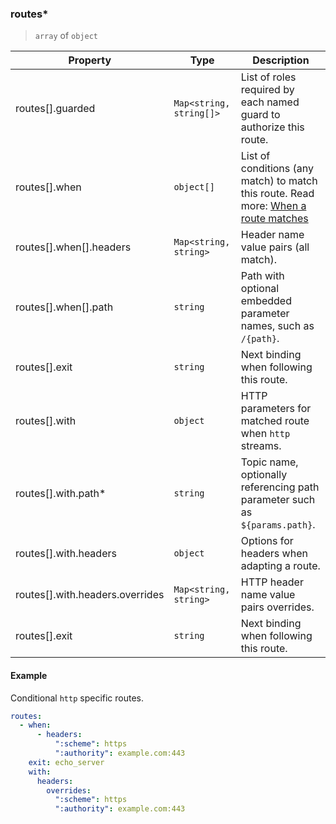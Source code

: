 ### routes\*

> `array` of `object`

| Property             | Type                      | Description                                                                                                                                                                                                      |
| -------------------- | ------------------------- | ---------------------------------------------------------------------------------------------------------------------------------------------------------------------------------------------------------------- |
| routes[].guarded     | `Map<string, string[]>` | List of roles required by each named guard to authorize this route.                                                                                                                                              |
| routes[].when        | `object[]`       | List of conditions (any match) to match this route. Read more: [When a route matches](../../../protocol.md#when-a-route-matches) |
| routes[].when[].headers | `Map<string, string>` | Header name value pairs (all match). |
| routes[].when[].path | `string`                  | Path with optional embedded parameter names, such as `/{path}`.                                                                                                                                                  |
| routes[].exit        | `string`                  | Next binding when following this route.                                                                                                                                                                          |
| routes[].with        | `object`                  | HTTP parameters for matched route when `http` streams.                                                                                                              |
| routes[].with.path\* | `string`                  | Topic name, optionally referencing path parameter such as `${params.path}`.                                                                                                                                      |
| routes[].with.headers | `object` | Options for headers when adapting a route. |
| routes[].with.headers.overrides | `Map<string, string>` | HTTP header name value pairs overrides. |
| routes[].exit | `string` | Next binding when following this route. |
#### Example

Conditional `http` specific routes.

```yaml
routes:
  - when:
      - headers:
          ":scheme": https
          ":authority": example.com:443
    exit: echo_server
    with:
      headers:
        overrides:
          ":scheme": https
          ":authority": example.com:443
```
